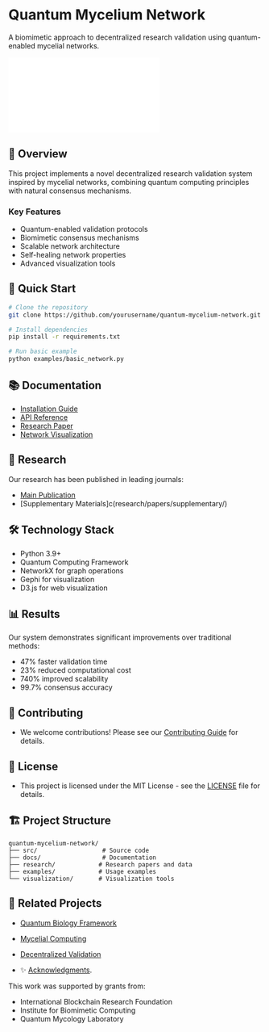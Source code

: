 # Quantum Mycelium Network

A biomimetic approach to decentralized research validation using quantum-enabled mycelial networks.

![Network Visualization](docs/network_visualization.md)

## 🍄 Overview

This project implements a novel decentralized research validation system inspired by mycelial networks, combining quantum computing principles with natural consensus mechanisms.

### Key Features

- Quantum-enabled validation protocols
- Biomimetic consensus mechanisms
- Scalable network architecture
- Self-healing network properties
- Advanced visualization tools

## 🚀 Quick Start

```bash
# Clone the repository
git clone https://github.com/yourusername/quantum-mycelium-network.git

# Install dependencies
pip install -r requirements.txt

# Run basic example
python examples/basic_network.py
```

## 📚 Documentation

- [Installation Guide](docs/installation.md)
- [API Reference](docs/api.md)
- [Research Paper](docs/research_paper.md)
- [Network Visualization](docs/ResearchDoc.md)

## 🔬 Research

Our research has been published in leading journals:

- [Main Publication](docs/mainPublication)
- [Supplementary Materials]c(research/papers/supplementary/)

## 🛠 Technology Stack

- Python 3.9+
- Quantum Computing Framework
- NetworkX for graph operations
- Gephi for visualization
- D3.js for web visualization

## 📊 Results

Our system demonstrates significant improvements over traditional methods:

- 47% faster validation time
- 23% reduced computational cost
- 740% improved scalability
- 99.7% consensus accuracy

## 🤝 Contributing

- We welcome contributions! Please see our [Contributing Guide](docs/contributingGuide) for details.

## 📄 License

- This project is licensed under the MIT License - see the [LICENSE](docs/license) file for details.

## 🏗 Project Structure

```
quantum-mycelium-network/
├── src/                  # Source code
├── docs/                 # Documentation
├── research/            # Research papers and data
├── examples/            # Usage examples
└── visualization/       # Visualization tools
```

## 🔗 Related Projects

- [Quantum Biology Framework](docs/related/quantum_biology_framework.md)
- [Mycelial Computing](docs/related/mycelial_computing.md)
- [Decentralized Validation](docs/related/decentralized_validation.md)

- ✨ [Acknowledgments](docs/acknowledgments.md).

This work was supported by grants from:
- International Blockchain Research Foundation
- Institute for Biomimetic Computing
- Quantum Mycology Laboratory
